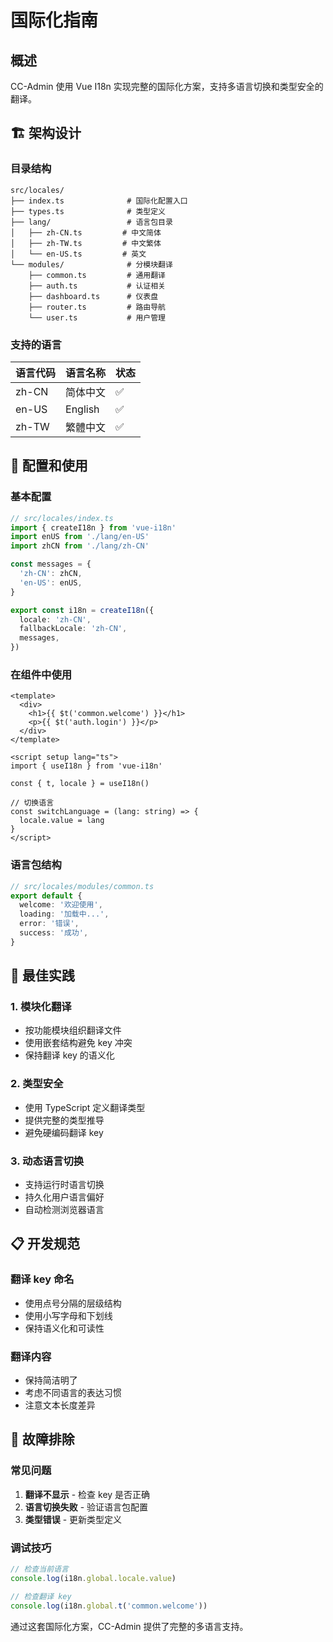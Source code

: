 <!--
  @copyright Copyright (c) 2025 chichuang
  @license MIT
  @description CC-Admin 企业级后台管理框架 - locale
  本文件为 chichuang 原创，禁止擅自删除署名或用于商业用途。
-->

# 国际化指南

## 概述

CC-Admin 使用 Vue I18n 实现完整的国际化方案，支持多语言切换和类型安全的翻译。

## 🏗️ 架构设计

### 目录结构

```
src/locales/
├── index.ts              # 国际化配置入口
├── types.ts              # 类型定义
├── lang/                 # 语言包目录
│   ├── zh-CN.ts         # 中文简体
│   ├── zh-TW.ts         # 中文繁体
│   └── en-US.ts         # 英文
└── modules/              # 分模块翻译
    ├── common.ts         # 通用翻译
    ├── auth.ts           # 认证相关
    ├── dashboard.ts      # 仪表盘
    ├── router.ts         # 路由导航
    └── user.ts           # 用户管理
```

### 支持的语言

| 语言代码 | 语言名称 | 状态 |
| -------- | -------- | ---- |
| zh-CN    | 简体中文 | ✅   |
| en-US    | English  | ✅   |
| zh-TW    | 繁體中文 | ✅   |

## 🔧 配置和使用

### 基本配置

```typescript
// src/locales/index.ts
import { createI18n } from 'vue-i18n'
import enUS from './lang/en-US'
import zhCN from './lang/zh-CN'

const messages = {
  'zh-CN': zhCN,
  'en-US': enUS,
}

export const i18n = createI18n({
  locale: 'zh-CN',
  fallbackLocale: 'zh-CN',
  messages,
})
```

### 在组件中使用

```vue
<template>
  <div>
    <h1>{{ $t('common.welcome') }}</h1>
    <p>{{ $t('auth.login') }}</p>
  </div>
</template>

<script setup lang="ts">
import { useI18n } from 'vue-i18n'

const { t, locale } = useI18n()

// 切换语言
const switchLanguage = (lang: string) => {
  locale.value = lang
}
</script>
```

### 语言包结构

```typescript
// src/locales/modules/common.ts
export default {
  welcome: '欢迎使用',
  loading: '加载中...',
  error: '错误',
  success: '成功',
}
```

## 🎯 最佳实践

### 1. 模块化翻译

- 按功能模块组织翻译文件
- 使用嵌套结构避免 key 冲突
- 保持翻译 key 的语义化

### 2. 类型安全

- 使用 TypeScript 定义翻译类型
- 提供完整的类型推导
- 避免硬编码翻译 key

### 3. 动态语言切换

- 支持运行时语言切换
- 持久化用户语言偏好
- 自动检测浏览器语言

## 📋 开发规范

### 翻译 key 命名

- 使用点号分隔的层级结构
- 使用小写字母和下划线
- 保持语义化和可读性

### 翻译内容

- 保持简洁明了
- 考虑不同语言的表达习惯
- 注意文本长度差异

## 🔧 故障排除

### 常见问题

1. **翻译不显示** - 检查 key 是否正确
2. **语言切换失败** - 验证语言包配置
3. **类型错误** - 更新类型定义

### 调试技巧

```typescript
// 检查当前语言
console.log(i18n.global.locale.value)

// 检查翻译 key
console.log(i18n.global.t('common.welcome'))
```

通过这套国际化方案，CC-Admin 提供了完整的多语言支持。
